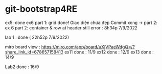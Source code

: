 # git-bootstrap4RE

ex5: done
ex6 part 1: grid done!
Giao diện chưa đẹp
Commit xong -> part 2:
ex 6 part 2: 
container & row at header still error : 8h34p 7/9/2022


lab 1 : done ( 22h52p 7/9/2022)

miro board view : https://miro.com/app/board/uXjVPaeWdgQ=/?share_link_id=678657158413
ex11 done : 11/9
ex12 done : 12/9
ex13 done : 14/9

Lab2 done : 16/9
